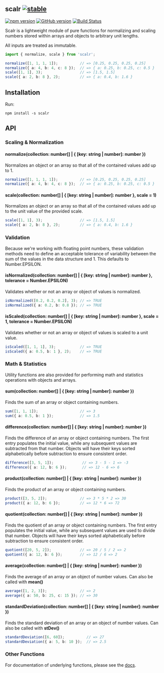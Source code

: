 ## scalr [![stable](http://badges.github.io/stability-badges/dist/stable.svg)](http://github.com/badges/stability-badges)  

[![npm version](https://badge.fury.io/js/scalr.svg)](https://badge.fury.io/js/scalr) [![GitHub version](https://badge.fury.io/gh/abrisene%2Fscalr.svg)](https://badge.fury.io/gh/abrisene%2Fscalr) [![Build Status](https://travis-ci.com/abrisene/scalr.svg?branch=main)](https://travis-ci.com/abrisene/scalr)

Scalr is a lightweight module of pure functions for normalizing and scaling numbers stored within arrays and objects to arbitrary unit lengths.

All inputs are treated as immutable.

```typescript
import { normalize, scale } from 'scalr';

normalize([1, 1, 1, 1]);          // => [0.25, 0.25, 0.25, 0.25]
normalize({ a: 4, b: 4, c: 8 });  // => { a: 0.25, b: 0.25, c: 0.5 }
scale([1, 1], 3);                 // => [1.5, 1.5]
scale({ a: 2, b: 8 }, 2);         // => { a: 0.4, b: 1.6 }
```

## Installation

Run:

```
npm install -s scalr
```


## API

### Scaling & Normalization


#### normalize(collection: number[] | { [key: string | number]: number })

Normalizes an object or an array so that all of the contained values add up to 1.

```typescript
normalize([1, 1, 1, 1]);          // => [0.25, 0.25, 0.25, 0.25]
normalize({ a: 4, b: 4, c: 8 });  // => { a: 0.25, b: 0.25, c: 0.5 }
```


#### scale(collection: number[] | { [key: string | number]: number }, scale = 1)

Normalizes an object or an array so that all of the contained values add up to the unit value of the provided scale.

```typescript
scale([1, 1], 3);                 // => [1.5, 1.5]
scale({ a: 2, b: 8 }, 2);         // => { a: 0.4, b: 1.6 }
```


### Validation

Because we're working with floating point numbers, these validation methods need to define an acceptable tolerance of variability between the sum of the values in the data structure and 1. This defaults to Number.EPSILON.


#### isNormalized(collection: number[] | { [key: string | number]: number }, tolerance = Number.EPSILON)

Validates whether or not an array or object of values is normalized. 
```typescript
isNormalized([0.2, 0.2, 0.2], 3); // => TRUE
isNormalized({ a: 0.2, b: 0.8 }); // => TRUE
```


#### isScaled(collection: number[] | { [key: string | number]: number }, scale = 1, tolerance = Number.EPSILON)

Validates whether or not an array or object of values is scaled to a unit value.

```typescript
isScaled([1, 1, 1], 3);           // => TRUE
isScaled({ a: 0.5, b: 1 }, 2);    // => TRUE
```


### Math & Statistics

Utility functions are also provided for performing math and statistics operations with objects and arrays.



#### sum(collection: number[] | { [key: string | number]: number })

Finds the sum of an array or object containing numbers.

```typescript
sum([1, 1, 1]);                   // => 3
sum({ a: 0.5, b: 1 });            // => 1.5
```


#### difference(collection: number[] | { [key: string | number]: number })

Finds the difference of an array or object containing numbers.
The first entry populates the initial value, while any subsequent values are subtracted from that number.
Objects will have their keys sorted alphabetically before subtraction to ensure consistent order.

```typescript
difference([3, 5, 1]);             // => 3 - 5 - 1 => -3
difference({ a: 12, b: 6 });       // => 12 - 6 => 6
```


#### product(collection: number[] | { [key: string | number]: number })

Finds the product of an array or object containing numbers.

```typescript
product([3, 5, 2]);               // => 3 * 5 * 2 => 30
product({ a: 12, b: 6 });         // => 12 * 6 => 72
```


#### quotient(collection: number[] | { [key: string | number]: number })

Finds the quotient of an array or object containing numbers.
The first entry populates the initial value, while any subsequent values are used to divide that number.
Objects will have their keys sorted alphabetically before subtraction to ensure consistent order.

```typescript
quotient([20, 5, 2]);             // => 20 / 5 / 2 => 2
quotient({ a: 12, b: 6 });        // => 12 / 6 => 2
```

#### average(collection: number[] | { [key: string | number]: number })

Finds the average of an array or an object of number values.
Can also be called with **mean()**

```typescript
average([1, 2, 3]);               // => 2
average({ a: 50, b: 25, c: 15 }); // => 30
```


#### standardDeviation(collection: number[] | { [key: string | number]: number })

Finds the standard deviation of an array or an object of number values.
Can also be called with **stDev()**

```typescript
standardDeviation([6, 60]);          // => 27
standardDeviation({ a: 5, b: 10 });  // => 2.5
```


### Other Functions

For documentation of underlying functions, please see the [docs](https://abrisene.github.io/scalr/modules.html).
